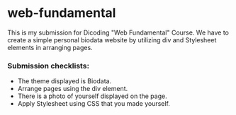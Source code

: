 # web-fundamental
This is my submission for Dicoding "Web Fundamental" Course. We have to create a simple personal biodata website by utilizing div and Stylesheet elements in arranging pages.

### Submission checklists:
* The theme displayed is Biodata.
* Arrange pages using the div element.
* There is a photo of yourself displayed on the page.
* Apply Stylesheet using CSS that you made yourself.
